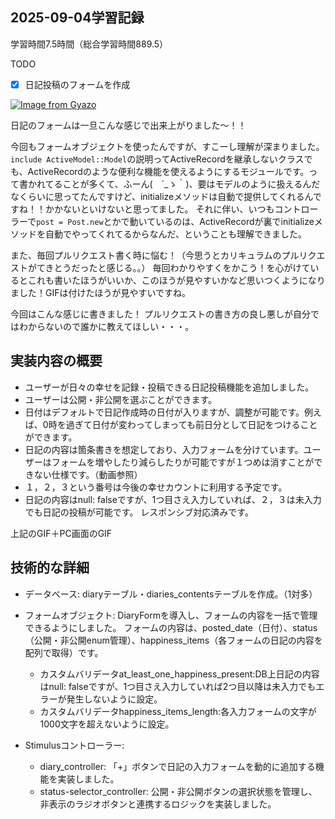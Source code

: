 ## 2025-09-04学習記録
学習時間7.5時間（総合学習時間889.5）

TODO
- [x]  日記投稿のフォームを作成

[![Image from Gyazo](https://i.gyazo.com/3ea6c4306f66af33988b47518296f28b.gif)](https://gyazo.com/3ea6c4306f66af33988b47518296f28b)


日記のフォームは一旦こんな感じで出来上がりました～！！

今回もフォームオブジェクトを使ったんですが、すこーし理解が深まりました。
`include ActiveModel::Model`の説明ってActiveRecordを継承しないクラスでも、ActiveRecordのような便利な機能を使えるようにするモジュールです。って書かれてることが多くて、ふーん(　´_ゝ｀)、要はモデルのように扱えるんだなくらいに思ってたんですけど、initializeメソッドは自動で提供してくれるんですね！！かかないといけないと思ってました。
それに伴い、いつもコントローラーで`post = Post.new`とかで動いているのは、ActiveRecordが裏でinitializeメソッドを自動でやってくれてるからなんだ、ということも理解できました。

また、毎回プルリクエスト書く時に悩む！（今思うとカリキュラムのプルリクエストがてきとうだったと感じる。。）
毎回わかりやすくをかこう！を心がけているとこれも書いたほうがいいか、このほうが見やすいかなど思いつくようになりました！GIFは付けたほうが見やすいですね。

今回はこんな感じに書きました！
プルリクエストの書き方の良し悪しが自分ではわからないので誰かに教えてほしい・・・。

## 実装内容の概要
- ユーザーが日々の幸せを記録・投稿できる日記投稿機能を追加しました。
- ユーザーは公開・非公開を選ぶことができます。
- 日付はデフォルトで日記作成時の日付が入りますが、調整が可能です。例えば、0時を過ぎて日付が変わってしまっても前日分として日記をつけることができます。
- 日記の内容は箇条書きを想定しており、入力フォームを分けています。ユーザーはフォームを増やしたり減らしたりが可能ですが１つめは消すことができない仕様です。（動画参照）
- １，２，３という番号は今後の幸せカウントに利用する予定です。
- 日記の内容はnull: falseですが、1つ目さえ入力していれば、２，３は未入力でも日記の投稿が可能です。
レスポンシブ対応済みです。

上記のGIF＋PC画面のGIF

## 技術的な詳細
- データベース: diaryテーブル・diaries_contentsテーブルを作成。（1対多）

- フォームオブジェクト: DiaryFormを導入し、フォームの内容を一括で管理できるようにしました。
フォームの内容は、posted_date（日付）、status（公開・非公開enum管理）、happiness_items（各フォームの日記の内容を配列で取得）です。

  - カスタムバリデータat_least_one_happiness_present:DB上日記の内容はnull: falseですが、1つ目さえ入力していれば2つ目以降は未入力でもエラーが発生しないように設定。
  - カスタムバリデータhappiness_items_length:各入力フォームの文字が1000文字を超えないように設定。
- Stimulusコントローラー:

  - diary_controller: 「+」ボタンで日記の入力フォームを動的に追加する機能を実装しました。
  - status-selector_controller: 公開・非公開ボタンの選択状態を管理し、非表示のラジオボタンと連携するロジックを実装しました。<template>を使用することで、フォームのデザインを変更したい場合もHTMLのみの修正で済むようになります。
- UI/UX:
  - カレンダーUIにCalyを使用し、ユーザーが直感的に日付を選択できるようにしました。
デフォルトはフォーム入力時の日付が入ります。選択された日付は、非表示のhidden_fieldに保存され、フォーム送信時に処理されます。

## 実行内容
Close #

